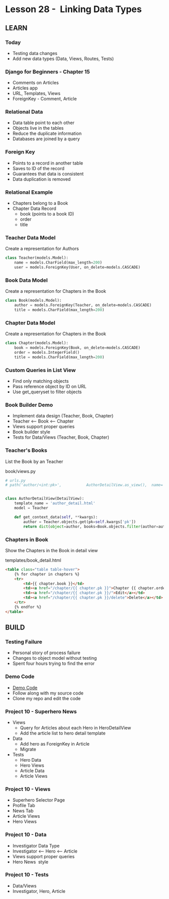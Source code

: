 # Lesson 28 -  Linking Data Types


## LEARN

### Today
* Testing data changes
* Add new data types (Data, Views, Routes, Tests)


### Django for Beginners - Chapter 15 
- Comments on Articles
- Articles app
- URL, Templates, Views
- ForeignKey - Comment, Article


### Relational Data
* Data table point to each other
* Objects live in the tables
* Reduce the duplicate information
* Databases are joined by a query


### Foreign Key
* Points to a record in another table
* Saves to ID of the record
* Guarantees that data is consistent
* Data duplication is removed


### Relational Example
* Chapters belong to a Book
* Chapter Data Record
    * book  (points to a book ID)
    * order
    * title


### Teacher Data Model
Create a representation for Authors

```python
class Teacher(models.Model):
    name = models.CharField(max_length=200)
    user = models.ForeignKey(User, on_delete=models.CASCADE)

```


### Book Data Model
Create a representation for Chapters in the Book

```python
class Book(models.Model):
    author = models.ForeignKey(Teacher, on_delete=models.CASCADE)
    title = models.CharField(max_length=200)
```


### Chapter Data Model
Create a representation for Chapters in the Book

```python
class Chapter(models.Model):
    book = models.ForeignKey(Book, on_delete=models.CASCADE)
    order = models.IntegerField()
    title = models.CharField(max_length=200)
```


### Custom Queries in List View
* Find only matching objects
* Pass reference object by ID on URL
* Use get_queryset to filter objects


### Book Builder Demo

- Implement data design (Teacher, Book, Chapter)
- Teacher <-- Book <-- Chapter
- Views support proper queries
- Book builder style
- Tests for Data/Views (Teacher, Book, Chapter)


### Teacher's Books
List the Book by an Teacher

book/views.py

```python
# urls.py
# path('author/<int:pk>',           AuthorDetailView.as_view(),  name='author_detail'),


class AuthorDetailView(DetailView):
    template_name = 'author_detail.html'
    model = Teacher

    def get_context_data(self, **kwargs):
        author = Teacher.objects.get(pk=self.kwargs['pk'])
        return dict(object=author, books=Book.objects.filter(author=author))

```


### Chapters in Book
Show the Chapters in the Book in detail view

templates/book_detail.html

```html
<table class="table table-hover">
    {% for chapter in chapters %}
    <tr>
        <td>{{ chapter.book }}</td>
        <td><a href="/chapter/{{ chapter.pk }}">Chapter {{ chapter.order }} - {{ chapter.title }}</a></td>
        <td><a href="/chapter/{{ chapter.pk }}/">Edit</a></td>
        <td><a href="/chapter/{{ chapter.pk }}/delete">Delete</a></td>
    </tr>
    {% endfor %}
</table>
```



## BUILD

### Testing Failure
* Personal story of process failure
* Changes to object model without testing
* Spent four hours trying to find the error


### Demo Code
* [Demo Code](https://github.com/Mark-Seaman/BACS350/tree/main/week10/BookBuilder)
* Follow along with my source code
* Clone my repo and edit the code


### Project 10 - Superhero News
- Views
    - Query for Articles about each Hero in HeroDetailView
    - Add the article list to hero detail template
- Data
    - Add hero as ForeignKey in Article
    - Migrate
- Tests
    - Hero Data
    - Hero Views
    - Article Data
    - Article Views


### Project 10 - Views
- Superhero Selector Page
- Profile Tab
- News Tab
- Article Views
- Hero Views


### Project 10 - Data
- Investigator Data Type
- Investigator <-- Hero <-- Article
- Views support proper queries
- Hero News  style


### Project 10 - Tests 
-  Data/Views 
- Investigator, Hero, Article


